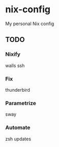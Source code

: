 # nix-config
My personal Nix config

## TODO

### Nixify
walls
ssh

### Fix
thunderbird

### Parametrize
sway

### Automate
zsh updates
